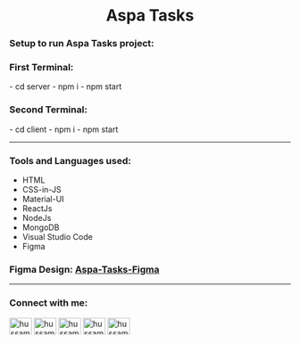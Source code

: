 <h1 align = "center">Aspa Tasks</h1>

### Setup to run Aspa Tasks project:

<h3> First Terminal: </h3>
- cd server
- npm i 
- npm start

<h3> Second Terminal: </h3>
- cd client
- npm i 
- npm start

<hr>

### Tools and Languages used:

- HTML
- CSS-in-JS
- Material-UI
- ReactJs
- NodeJs
- MongoDB
- Visual Studio Code
- Figma

### Figma Design: [Aspa-Tasks-Figma](https://www.behance.net/gallery/174290443/Aspa-Tasks)

<hr>

### Connect with me:

<p align="left">
<a href="https://linkedin.com/in/hussam-odeh-5b4775255" target="blank"><img align="center" src="https://raw.githubusercontent.com/rahuldkjain/github-profile-readme-generator/master/src/images/icons/Social/linked-in-alt.svg" alt="hussam odeh" height="30" width="40" /></a>
<a href="https://instagram.com/hussam_odeh9" target="blank"><img align="center" src="https://raw.githubusercontent.com/rahuldkjain/github-profile-readme-generator/master/src/images/icons/Social/instagram.svg" alt="hussam_odeh9" height="30" width="40" /></a>
<a href="http://wa.link/epc5d1" target="blank"><img align="center" src="https://raw.githubusercontent.com/rahuldkjain/github-profile-readme-generator/master/src/images/icons/Social/whatsapp.svg" alt="hussam_odeh9" height="30" width="40" /></a>
<a href="https://fb.com/hussam.odeh.5" target="blank"><img align="center" src="https://raw.githubusercontent.com/rahuldkjain/github-profile-readme-generator/master/src/images/icons/Social/facebook.svg" alt="hussam odeh" height="30" width="40" /></a>
 <a href="https://codepen.io/hussamodeh12" target="blank"><img align="center" src="https://raw.githubusercontent.com/rahuldkjain/github-profile-readme-generator/master/src/images/icons/Social/codepen.svg" alt="hussamodeh12" height="30" width="40" /></a>
